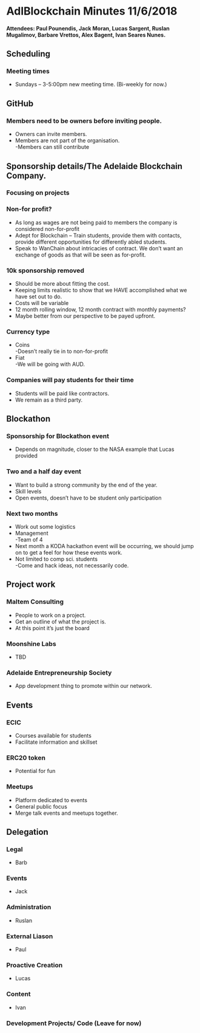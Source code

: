 # AdlBlockchain Minutes 11/6/2018

#### Attendees: Paul Pounendis, Jack Moran, Lucas Sargent, Ruslan Mugalimov, Barbare Vrettos, Alex Bagent, Ivan Seares Nunes. 
## Scheduling  
### Meeting times
* Sundays – 3-5:00pm new meeting time. (Bi-weekly for now.)  
## GitHub    
### Members need to be owners before inviting people.
*	Owners can invite members.
*	Members are not part of the organisation.  
-Members can still contribute
## Sponsorship details/The Adelaide Blockchain Company.
###	Focusing on projects
###	Non-for profit?
*	As long as wages are not being paid to members the company is considered non-for-profit
*	Adept for Blockchain – Train students, provide them with contacts, provide different opportunities for differently abled students. 
*	Speak to WanChain about intricacies of contract. We don’t want an exchange of goods as that will be seen as for-profit. 
###	10k sponsorship removed
*	Should be more about fitting the cost. 
*	Keeping limits realistic to show that we HAVE accomplished what we have set out to do. 
*	Costs will be variable
*	12 month rolling window, 12 month contract with monthly payments? 
*	Maybe better from our perspective to be payed upfront.
###	Currency type
*	Coins  
-Doesn’t really tie in to non-for-profit
*	Fiat  
-We will be going with AUD. 
###	Companies will pay students for their time
*	Students will be paid like contractors.
*	We remain as a third party. 
## Blockathon
###	Sponsorship for Blockathon event
*	Depends on magnitude, closer to the NASA example that Lucas provided 
###	Two and a half day event
*	Want to build a strong community by the end of the year. 
*	Skill levels
*	Open events, doesn’t have to be student only participation
###	Next two months
*	Work out some logistics
*	Management  
-Team of 4
*	Next month a KODA hackathon event will be occurring, we should jump on to get a feel for how these events work.
*	Not limited to comp sci. students  
-Come and hack ideas, not necessarily code.
## Project work
###	Maltem Consulting
*	People to work on a project.
*	Get an outline of what the project is.
*	At this point it’s just the board
###	Moonshine Labs 
*	TBD
###	Adelaide Entrepreneurship Society
*	App development thing to promote within our network.
## Events
###	ECIC
*	Courses available for students
*	Facilitate information and skillset
###	ERC20 token
*	Potential for fun
###	Meetups
*	Platform dedicated to events
*	General public focus
* Merge talk events and meetups together. 
## Delegation
###	Legal 
* Barb
###	Events 
* Jack
###	Administration 
* Ruslan
###	External Liason 
* Paul
###	Proactive Creation 
* Lucas
###	Content 
* Ivan
###	Development Projects/ Code (Leave for now)

